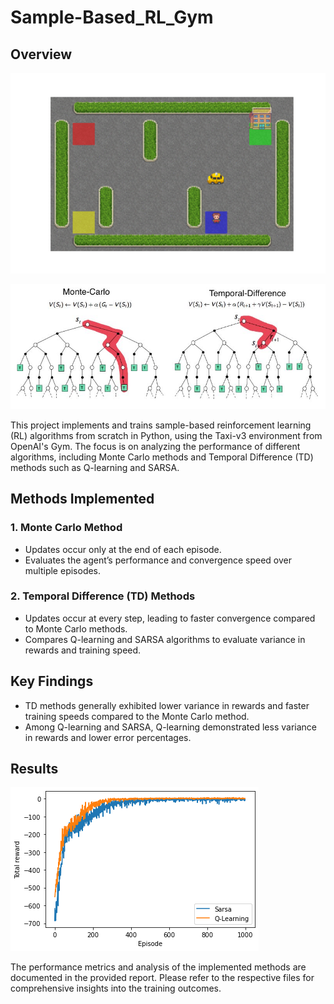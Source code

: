 # Sample-Based_RL_Gym

## Overview



![Environment Animation](figures/taxi.gif)


![Methods Comparison](figures/sample_based.JPG)

This project implements and trains sample-based reinforcement learning (RL) algorithms from scratch in Python, using the Taxi-v3 environment from OpenAI's Gym. The focus is on analyzing the performance of different algorithms, including Monte Carlo methods and Temporal Difference (TD) methods such as Q-learning and SARSA.

## Methods Implemented

### 1. Monte Carlo Method
- Updates occur only at the end of each episode.
- Evaluates the agent’s performance and convergence speed over multiple episodes.

### 2. Temporal Difference (TD) Methods
- Updates occur at every step, leading to faster convergence compared to Monte Carlo methods.
- Compares Q-learning and SARSA algorithms to evaluate variance in rewards and training speed.

## Key Findings

- TD methods generally exhibited lower variance in rewards and faster training speeds compared to the Monte Carlo method.
- Among Q-learning and SARSA, Q-learning demonstrated less variance in rewards and lower error percentages.

## Results
![Training Performance](figures/plot.png)

The performance metrics and analysis of the implemented methods are documented in the provided report. Please refer to the respective files for comprehensive insights into the training outcomes.

